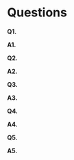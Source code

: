 # Questions

**Q1.**

**A1.**

**Q2.**

**A2.**

**Q3.**

**A3.**

**Q4.**

**A4.**

**Q5.**

**A5.**


